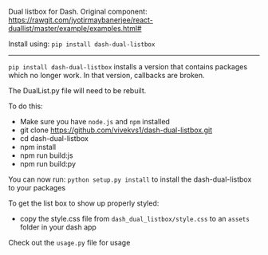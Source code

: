 Dual listbox for Dash. Original component: https://rawgit.com/jyotirmaybanerjee/react-duallist/master/example/examples.html#

Install using:
<code>pip install dash-dual-listbox</code>

************************************************************************
<code>pip install dash-dual-listbox</code> installs a version that contains packages which no longer work. In that version, callbacks are broken.

The DualList.py file will need to be rebuilt. 

To do this:

- Make sure you have <code>node.js</code> and <code>npm</code> installed
- git clone https://github.com/vivekvs1/dash-dual-listbox.git
- cd dash-dual-listbox
- npm install
- npm run build:js
- npm run build:py

You can now run: <code>python setup.py install</code> to install the dash-dual-listbox to your packages

To get the list box to show up properly styled:
- copy the style.css file from <code>dash_dual_listbox/style.css</code> to an <code>assets</code> folder in your dash app

Check out the `usage.py` file for usage
